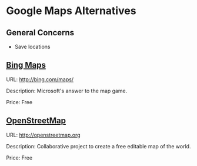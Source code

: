 # Google Maps Alternatives

## General Concerns

* Save locations

## [Bing Maps](http://bing.com/maps/)

URL: http://bing.com/maps/

Description: Microsoft's answer to the map game.

Price: Free

## [OpenStreetMap](http://openstreetmap.org)

URL: http://openstreetmap.org

Description: Collaborative project to create a free editable map of the world.

Price: Free